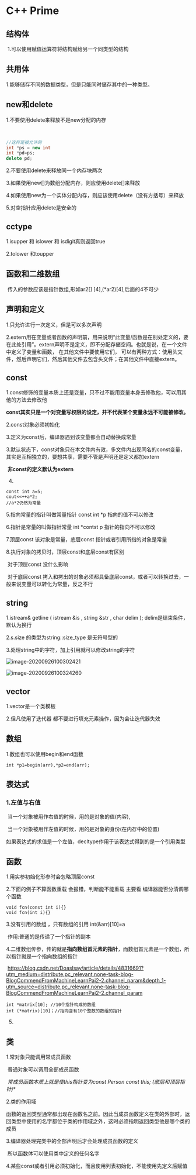 

# C++ Prime

## 结构体

​	1.可以使用赋值运算符将结构赋给另一个同类型的结构

## 共用体

1.能够储存不同的数据类型，但是只能同时储存其中的一种类型。

## new和delete

1.不要使用delete来释放不是new分配的内存

​	

```C++
//这样是被允许的
int *ps = new int
int *pd=ps;
delete pd;
```

2.不要使用delete来释放同一个内存块两次

3.如果使用new[]为数组分配内存，则应使用delete[]来释放

4.如果使用new为一个实体分配内存，则应该使用delete（没有方括号）来释放

5.对空指针应用delete是安全的

## cctype

1.isupper 和 islower 和 isdigit真则返回true

2.tolower 和toupper

## 函数和二维数组

​	传入的参数应该是指针数组,形如ar2[] [4],(*ar2)[4],后面的4不可少

## 声明和定义

1.只允许进行一次定义，但是可以多次声明

2.extern用在变量或者函数的声明前，用来说明“此变量/函数是在别处定义的，要在此处引用”。extern声明不是定义，即不分配存储空间。也就是说，在一个文件中定义了变量和函数， 在其他文件中要使用它们， 可以有两种方式：使用头文件，然后声明它们，然后其他文件去包含头文件；在其他文件中直接extern。

## const

1.const修饰的变量本质上还是变量，只不过不能用变量本身去修改他，可以用其他的方法去修改他

**const其实只是一个对变量写权限的设定，并不代表某个变量永远不可能被修改。**

2.const对象必须初始化

3.定义为const后，编译器遇到该变量都会自动替换成常量

3.默认状态下，const对象只在本文件内有效，多文件内出现同名的const变量，其实是互相独立的，要想共享，需要不管是声明还是定义都加extern

​	**非const的定义默认为extern**

4.

```
const int a=5;
cout<<++a*2;
//a*2仍然为常量   
```

5.指向常量的指针叫做常量指针	const int *p	指向的值不可以修改

6.指针是常量的叫做指针常量 int *contst p	指针的指向不可以修改

7.顶层const 该对象是常量，底层const 指针或者引用所指的对象是常量

8.执行对象的拷贝时，顶层const和底层const有区别

​		对于顶层const 没什么影响

​		对于底层const 拷入和拷出的对象必须都具备底层const，或者可以转换过去，一般来说变量可以转化为常量，反之不行

## string

1.istream& getline ( istream &is , string &str , char delim ); delim是结束条件，默认为换行

2.s.size 的类型为string::size_type 是无符号型的

3.处理string中的字符，加上引用就可以修改string的字符

![image-20200926100302421](C:\Users\86191\AppData\Roaming\Typora\typora-user-images\image-20200926100302421.png)

![image-20200926100324260](C:\Users\86191\AppData\Roaming\Typora\typora-user-images\image-20200926100324260.png)

## vector

1.vector是一个类模板

2.但凡使用了迭代器 都不要进行填充元素操作，因为会让迭代器失效

## 数组

1.数组也可以使用begin和end函数

```
int *p1=begin(arr),*p2=end(arr);
```

## 表达式

### 1.左值与右值

​	当一个对象被用作右值的时候，用的是对象的值(内容),

​	当一个对象被用作左值的时候，用的是对象的身份(在内存中的位置)

​	如果表达式的求值是一个左值，decltype作用于该表达式得到的是一个引用类型

## 函数

1.用实参初始化形参时会忽略顶层const

2.下面的例子不算函数重载 会报错，判断能不能重载 主要看 编译器能否分清调哪个函数

```
void fcn(const int i){}
void fcn(int i){}
```

3.没有引用的数组 ，只有数组的引用 int(&arr)[10]=a

​	作用:普通的是传递了一个指针的副本

4.二维数组传参，传的就是**指向数组首元素的指针**，而数组首元素是一个数组，所以指针就是一个指向数组的指针

​	https://blog.csdn.net/DoasIsay/article/details/48316691?utm_medium=distribute.pc_relevant.none-task-blog-BlogCommendFromMachineLearnPai2-2.channel_param&depth_1-utm_source=distribute.pc_relevant.none-task-blog-BlogCommendFromMachineLearnPai2-2.channel_param

```
int *matrix[10]; //10个指针构成的数组
int (*matrix)[10]；//指向含有10个整数的数组的指针
```

5.

## 类

1.常对象只能调用常成员函数

​	普通对象可以调用全部成员函数

​	**常成员函数本质上就是使this指针变为const Person* const this; (底层和顶层指针)**

2.类的作用域

函数的返回类型通常都出现在函数名之前。因此当成员函数定义在类的外部时，返回类型中使用的名字都位于类的作用域之外，这时必须指明返回类型他是哪个类的成员

3.编译器处理完类中的全部声明后才会处理成员函数的定义

​	所以函数体可以使用类中定义的任何名字

4.某些const或者引用必须初始化，而且使用列表初始化，不能使用先定义后赋值
